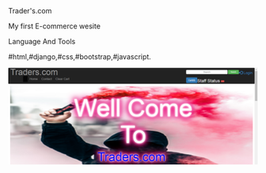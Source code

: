 <div bgcolor="black">
  <h>Trader's.com </h1>
  <p>My first E-commerce wesite </p>
  <p>Language And Tools </p>
  <p>
    #html,#django,#css,#bootstrap,#javascript.
  </p>
  <img src="capture.PNG" alt="https://djangotraderapp.herokuapp.com/"/>
  </div>
  
  
  

